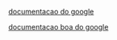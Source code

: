 [documentacao do google](https://ai.google.dev/gemini-api/docs/quickstart?hl=pt-br&lang=python)

[documentacao boa do google](https://git-scm.com/docs/git-rebase)
